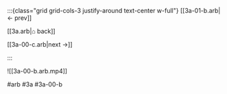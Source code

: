 :::{class="grid grid-cols-3 justify-around text-center w-full"}
[[3a-01-b.arb|← prev]]

[[3a.arb|⌂ back]]

[[3a-00-c.arb|next →]]

:::

![[3a-00-b.arb.mp4]]

#arb #3a #3a-00-b

